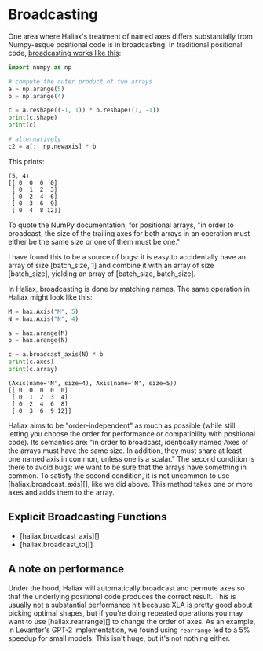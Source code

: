 # Broadcasting

One area where Haliax's treatment of named axes differs substantially from Numpy-esque positional code is in broadcasting. In traditional positional code, [broadcasting works like this](https://numpy.org/doc/stable/user/basics.broadcasting.html):

```python
import numpy as np

# compute the outer product of two arrays
a = np.arange(5)
b = np.arange(4)

c = a.reshape((-1, 1)) * b.reshape((1, -1))
print(c.shape)
print(c)

# alternatively
c2 = a[:, np.newaxis] * b
```

This prints:
```
(5, 4)
[[ 0  0  0  0]
 [ 0  1  2  3]
 [ 0  2  4  6]
 [ 0  3  6  9]
 [ 0  4  8 12]]
```

To quote the NumPy documentation, for positional arrays, "in order to broadcast, the size of the trailing axes for both arrays in an operation must either be the same size or one of them must be one."

I have found this to be a source of bugs: it is easy to accidentally have an array of size [batch_size, 1] and combine it with an array of size [batch_size], yielding an array of [batch_size, batch_size].

In Haliax, broadcasting is done by matching names. The same operation in Haliax might look like this:

```python
M = hax.Axis("M", 5)
N = hax.Axis("N", 4)

a = hax.arange(M)
b = hax.arange(N)

c = a.broadcast_axis(N) * b
print(c.axes)
print(c.array)
```

```
(Axis(name='N', size=4), Axis(name='M', size=5))
[[ 0  0  0  0  0]
 [ 0  1  2  3  4]
 [ 0  2  4  6  8]
 [ 0  3  6  9 12]]
```

Haliax aims to be "order-independent" as much as possible (while still letting you choose the order for performance or compatibility with positional code).
Its semantics are: "in order to broadcast, identically named Axes of the arrays must have the same size.
In addition, they must share at least one named axis in common, unless one is a scalar."
The second condition is there to avoid bugs: we want to be sure that the arrays have something in common.
To satisfy the second condition, it is not uncommon to use [haliax.broadcast_axis][], like we did above.
This method takes one or more axes and adds them to the array.

## Explicit Broadcasting Functions

* [haliax.broadcast_axis][]
* [haliax.broadcast_to][]


<!--
### Advanced Broadcasting Functions

You probably won't need these, but they're here if you do.

::: haliax.core.broadcast_arrays
::: haliax.core.broadcast_arrays_and_return_axes

-->

## A note on performance

Under the hood, Haliax will automatically broadcast and permute axes so that the underlying positional code produces the correct result.
This is usually not a substantial performance hit because XLA is pretty good about picking optimal shapes,
but if you're doing repeated operations you may want to use [haliax.rearrange][] to change the order of axes.
As an example, in Levanter's GPT-2 implementation, we found using `rearrange` led to a 5% speedup for small models. This
isn't huge, but it's not nothing either.
